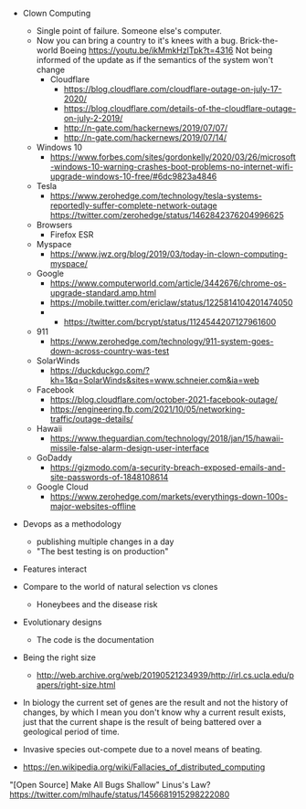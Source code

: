 - Clown Computing
  - Single point of failure. Someone else's computer.
  - Now you can bring a country to it's knees with a bug. Brick-the-world
	  Boeing
		  https://youtu.be/ikMmkHzlTpk?t=4316
		    Not being informed of the update as if the semantics of the system won't change
    - Cloudflare
      - https://blog.cloudflare.com/cloudflare-outage-on-july-17-2020/
      - https://blog.cloudflare.com/details-of-the-cloudflare-outage-on-july-2-2019/
      - http://n-gate.com/hackernews/2019/07/07/
      - http://n-gate.com/hackernews/2019/07/14/
  - Windows 10
    - https://www.forbes.com/sites/gordonkelly/2020/03/26/microsoft-windows-10-warning-crashes-boot-problems-no-internet-wifi-upgrade-windows-10-free/#6dc9823a4846
  - Tesla
    - https://www.zerohedge.com/technology/tesla-systems-reportedly-suffer-complete-network-outage
      https://twitter.com/zerohedge/status/1462842376204996625
  - Browsers
    - Firefox ESR
  - Myspace
    - https://www.jwz.org/blog/2019/03/today-in-clown-computing-myspace/
  - Google
    - https://www.computerworld.com/article/3442676/chrome-os-upgrade-standard.amp.html
    - https://mobile.twitter.com/ericlaw/status/1225814104201474050
    - - https://twitter.com/bcrypt/status/1124544207127961600
  - 911
    - https://www.zerohedge.com/technology/911-system-goes-down-across-country-was-test
  - SolarWinds
    - https://duckduckgo.com/?kh=1&q=SolarWinds&sites=www.schneier.com&ia=web
  - Facebook
    - https://blog.cloudflare.com/october-2021-facebook-outage/
    - https://engineering.fb.com/2021/10/05/networking-traffic/outage-details/
  - Hawaii
    - https://www.theguardian.com/technology/2018/jan/15/hawaii-missile-false-alarm-design-user-interface
  - GoDaddy
    - https://gizmodo.com/a-security-breach-exposed-emails-and-site-passwords-of-1848108614
  - Google Cloud
    - https://www.zerohedge.com/markets/everythings-down-100s-major-websites-offline
- Devops as a methodology
  - publishing multiple changes in a day
  - "The best testing is on production"

- Features interact

- Compare to the world of natural selection vs clones
  - Honeybees and the disease risk

- Evolutionary designs
  - The code is the documentation

- Being the right size
  - http://web.archive.org/web/20190521234939/http://irl.cs.ucla.edu/papers/right-size.html

- In biology the current set of genes are the result and not the history of changes, by which I mean 
  you don't know why a current result exists, just that the current shape is the result of being battered
  over a geological period of time.
- Invasive species out-compete due to a novel means of beating.

- https://en.wikipedia.org/wiki/Fallacies_of_distributed_computing



"[Open Source] Make All Bugs Shallow" Linus's Law?
https://twitter.com/mlhaufe/status/1456681915298222080